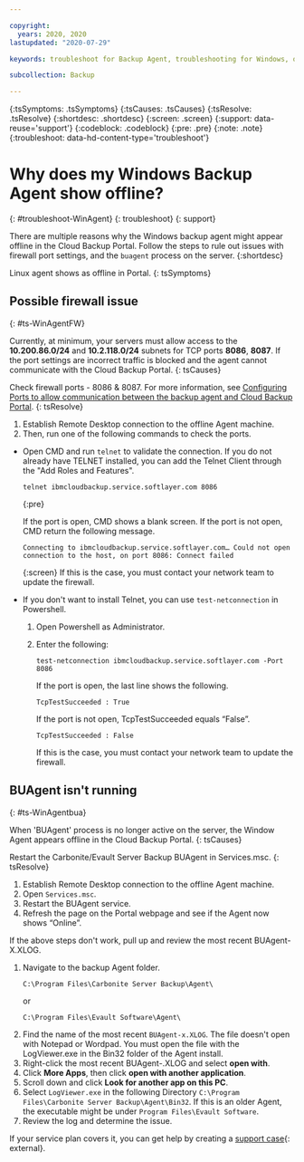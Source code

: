 ```yaml
---

copyright:
  years: 2020, 2020
lastupdated: "2020-07-29"

keywords: troubleshoot for Backup Agent, troubleshooting for Windows, question about Windows Backup agent, troubleshooting Backup, Windows Backup agent offline

subcollection: Backup

---
```


{:tsSymptoms: .tsSymptoms}
{:tsCauses: .tsCauses}
{:tsResolve: .tsResolve}
{:shortdesc: .shortdesc}
{:screen: .screen}
{:support: data-reuse='support'}
{:codeblock: .codeblock}
{:pre: .pre}
{:note: .note}
{:troubleshoot: data-hd-content-type='troubleshoot'}


# Why does my Windows Backup Agent show offline?
{: #troubleshoot-WinAgent}
{: troubleshoot}
{: support}

There are multiple reasons why the Windows backup agent might appear offline in the Cloud Backup Portal. Follow the steps to rule out issues with firewall port settings, and the `buagent` process on the server.
{:shortdesc}

Linux agent shows as offline in Portal.
{: tsSymptoms}

## Possible firewall issue
{: #ts-WinAgentFW}

Currently, at minimum, your servers must allow access to the **10.200.86.0/24** and **10.2.118.0/24** subnets for TCP ports **8086**, **8087**. If the port settings are incorrect traffic is blocked and the agent cannot communicate with the Cloud Backup Portal.
{: tsCauses}

Check firewall ports - 8086 & 8087. For more information, see [Configuring Ports to allow communication between the backup agent and Cloud Backup Portal](/docs/Backup?topic=Backup-portinfo).
{: tsResolve}

1. Establish Remote Desktop connection to the offline Agent machine.
2. Then, run one of the following commands to check the ports.

  * Open CMD and run `telnet` to validate the connection. If you do not already have TELNET installed, you can add the Telnet Client through the "Add Roles and Features".
    ```
    telnet ibmcloudbackup.service.softlayer.com 8086
    ```
    {:pre}

    If the port is open, CMD shows a blank screen. If the port is not open, CMD return the following message.
    ```
    Connecting to ibmcloudbackup.service.softlayer.com… Could not open connection to the host, on port 8086: Connect failed
    ```
    {:screen}
    If this is the case, you must contact your network team to update the firewall.

  * If you don't want to install Telnet, you can use `test-netconnection` in Powershell.
    1. Open Powershell as Administrator.
    2. Enter the following:
       ```
       test-netconnection ibmcloudbackup.service.softlayer.com -Port 8086
       ```
       If the port is open, the last line shows the following.
       ```
       TcpTestSucceeded : True
       ```

       If the port is not open, TcpTestSucceeded equals “False”.
       ```
       TcpTestSucceeded : False
       ```
       If this is the case, you must contact your network team to update the firewall.

## BUAgent isn't running
{: #ts-WinAgentbua}

When 'BUAgent' process is no longer active on the server, the Window Agent appears offline in the Cloud Backup Portal.
{: tsCauses}

Restart the Carbonite/Evault Server Backup BUAgent in Services.msc.
{: tsResolve}

1. Establish Remote Desktop connection to the offline Agent machine.
1. Open `Services.msc`.
2. Restart the BUAgent service.
3. Refresh the page on the Portal webpage and see if the Agent now shows “Online”.

If the above steps don't work, pull up and review the most recent BUAgent-X.XLOG.

1. Navigate to the backup Agent folder.
   ```
   C:\Program Files\Carbonite Server Backup\Agent\
   ```
   or
   ```
   C:\Program Files\Evault Software\Agent\
   ```
2. Find the name of the most recent `BUAgent-x.XLOG`. The file doesn't open with Notepad or Wordpad. You must open the file with the LogViewer.exe in the Bin32 folder of the Agent install.
3. Right-click the most recent BUAgent-.XLOG and select **open with**.
4. Click **More Apps**, then click **open with another application**.
5. Scroll down and click **Look for another app on this PC**.
6. Select `LogViewer.exe` in the following Directory `C:\Program Files\Carbonite Server Backup\Agent\Bin32`. If this is an older Agent, the executable might be under `Program Files\Evault Software`.
7. Review the log and determine the issue.

If your service plan covers it, you can get help by creating a [support case](https://cloud.ibm.com/unifiedsupport/supportcenter){: external}.
